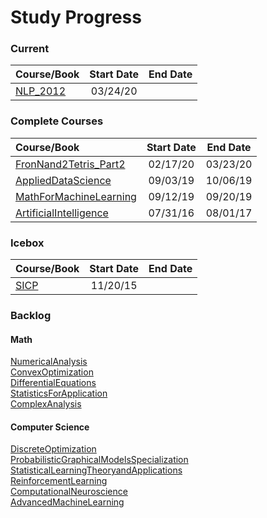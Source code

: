 Study Progress
===

### Current 
|Course/Book       |  Start Date  |  End Date  |
|:-----------------|:------------:|:----------:|
|[NLP_2012](https://github.com/CrazyAlvaro/Course-Study/tree/master/ArtificialIntelligence/NLP_2012)|03/24/20||


<!-- |ProbablilisticSystem|10/20/19|| -->
<!-- |LinearAlgebra|10/5/19|| -->

### Complete Courses
|Course/Book       |  Start Date  |  End Date  |
|:------------------|:------------:|:----------:|
|[FronNand2Tetris_Part2](https://github.com/CrazyAlvaro/Course-Study/tree/master/ComputerScience/FromNandtoTetris2/)|02/17/20|03/23/20|
|[AppliedDataScience](https://github.com/CrazyAlvaro/Course-Study/tree/master/ArtificialIntelligence/AppliedDataScience)|09/03/19|10/06/19|
|[MathForMachineLearning](https://github.com/CrazyAlvaro/Course-Study/tree/master/Mathematics/MathForMachineLearning)|09/12/19|09/20/19|
|[ArtificialIntelligence](https://github.com/CrazyAlvaro/Course-Study/tree/master/ArtificialIntelligence/6.034-ArtificialIntellifence)|07/31/16|08/01/17|

<!-- |[FinancialAccounting](https://github.com/CrazyAlvaro/Course-Study/tree/master/EconomicsFinance/FinancialAccountingSeries)|01/01/18|04/08/18| -->
<!-- |[MachineLearningforTrading](https://github.com/CrazyAlvaro/Course-Study/tree/master/EconomicsFinance/MachineLearningforTrading)|09/21/17|09/26/17| -->

### Icebox 
|Course/Book       |  Start Date  |  End Date  |
|:-----------------|:------------:|:----------:|
|[SICP](https://github.com/CrazyAlvaro/Course-Study/tree/master/ComputerScience/6.001-SICP)|11/20/15|     |



<!-- ### Legacy Courses -->
<!-- |Course/Book       |  Start Date  |  End Date  |     Comment     | -->
<!-- |------------------|:------------:|:----------:|:---------------:| -->
<!-- |[FinancialEngineering](https://github.com/CrazyAlvaro/Course-Study/tree/master/EconomicsFinance/FinancialEngineering)|06/22/17||| -->
<!-- |[QuantopianTutorial](https://github.com/CrazyAlvaro/Course-Study/tree/master/EconomicsFinance/Quantopian)|07/15/17||| -->
<!-- |[MachineLearning](https://github.com/CrazyAlvaro/Course-Study/tree/master/DataScience/MachineLearning)|08/05/17||| -->
<!-- |[DeepLearning](https://github.com/CrazyAlvaro/Course-Study/tree/master/DataScience/DeepLearning)|08/17/17||| -->
<!-- |[DeepLearningwithTensorFlow](https://github.com/CrazyAlvaro/Course-Study/tree/master/DataScience/DeepLearningwithTensorFlow)|09/08/17||| -->

### Backlog 
#### Math

[NumericalAnalysis](https://www.coursera.org/learn/intro-to-numerical-analysis)  
[ConvexOptimization](https://lagunita.stanford.edu/courses/Engineering/CVX101/Winter2014/about)  
[DifferentialEquations](http://ocw2.mit.edu/courses/mathematics/18-03-differential-equations-spring-2010/index.htm)  
[StatisticsForApplication](https://ocw.mit.edu/courses/mathematics/18-650-statistics-for-applications-fall-2016/index.htm)  
[ComplexAnalysis](https://www.coursera.org/learn/complex-analysis)
<!-- [MultivariableCalculus](http://ocw2.mit.edu/courses/mathematics/18-02-multivariable-calculus-fall-2007/index.htm)-->

#### Computer Science
[DiscreteOptimization](https://www.coursera.org/learn/discrete-optimization)  
[ProbabilisticGraphicalModelsSpecialization](https://www.coursera.org/courses?languages=en&query=probability+graphical+model)  
[StatisticalLearningTheoryandApplications](http://www.mit.edu/~9.520/fall17/)  
[ReinforcementLearning](https://www.coursera.org/specializations/reinforcement-learning)  
[ComputationalNeuroscience](https://www.coursera.org/learn/computational-neuroscience)  
[AdvancedMachineLearning](https://www.coursera.org/specializations/aml)  

<!-- #### EconomicsFinance -->
<!-- [FinancialTheory](https://ocw.mit.edu/courses/sloan-school-of-management/15-401-finance-theory-i-fall-2008/index.htm)   -->
<!-- [BusinessPlan](https://ocw.mit.edu/courses/sloan-school-of-management/15-s21-nuts-and-bolts-of-business-plans-january-iap-2014/index.htm)   -->
<!-- [TopicsInMathematicsWithApplicationsInFinance](https://ocw.mit.edu/courses/mathematics/18-s096-topics-in-mathematics-with-applications-in-finance-fall-2013/index.htm)   -->
<!-- [YaleFinancialTheory](https://oyc.yale.edu/economics/econ-251) -->
